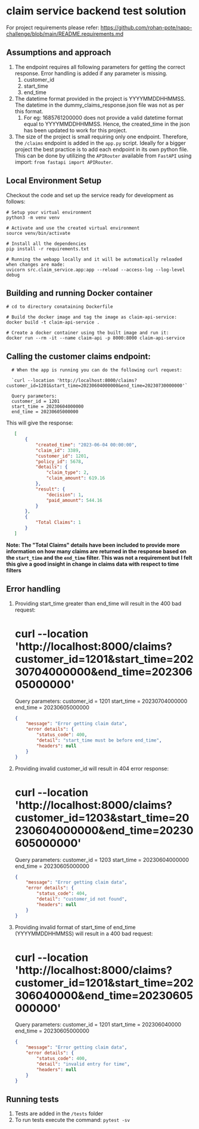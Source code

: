 # claim service backend test solution

For project requirements please refer: https://github.com/rohan-pote/napo-challenge/blob/main/README.requirements.md

## Assumptions and approach
1. The endpoint requires all following parameters for getting the correct response. Error handling is added if any parameter is missing. 
   1. customer_id
   2. start_time
   3. end_time
2. The datetime format provided in the project is YYYYMMDDHHMMSS. The datetime in the dummy_claims_response.json file was not as per this format. 
   1. For eg: 1685761200000 does not provide a valid datetime format equal to YYYYMMDDHHMMSS. Hence, the created_time in the json has been updated to work for this project.
3. The size of the project is small requiring only one endpoint. Therefore, the `/claims` endpoint is added in the `app.py` script. Ideally for a bigger project the best practice is to add each endpoint in its own python file. This can be done by utilizing the `APIRouter` available from `FastAPI` using import: `from fastapi import APIRouter`.    

## Local Environment Setup

Checkout the code and set up the service ready for development as follows:

    # Setup your virtual environment
    python3 -m venv venv

    # Activate and use the created virtual environment
    source venv/bin/activate

    # Install all the dependencies
    pip install -r requirements.txt
    
    # Running the webapp locally and it will be automatically reloaded when changes are made:
    uvicorn src.claim_service.app:app --reload --access-log --log-level debug

## Building and running Docker container
    # cd to directory conataining Dockerfile
    
    # Build the docker image and tag the image as claim-api-service:
    docker build -t claim-api-service . 

    # Create a docker container using the built image and run it:  
    docker run --rm -it --name claim-api -p 8000:8000 claim-api-service
    
## Calling the customer claims endpoint:
      # When the app is running you can do the following curl request: 
      
      `curl --location 'http://localhost:8000/claims?customer_id=1201&start_time=20230604000000&end_time=20230730000000'`
      
      Query parameters: 
      customer_id = 1201
      start_time = 20230604000000
      end_time = 20230605000000

   This will give the response: 
```json
   [
       {
           "created_time": "2023-06-04 00:00:00",
           "claim_id": 3389,
           "customer_id": 1201,
           "policy_id": 5678,
           "details": {
               "claim_type": 2,
               "claim_amount": 619.16
           },
           "result": {
               "decision": 1,
               "paid_amount": 544.16
           }
       },
       {
           "Total Claims": 1
       }
   ]
```

**Note: The "Total Claims" details have been included to provide more information on how many claims are returned in the response based on the `start_time` and the `end_time` filter. This was not a requirement but I felt this give a good insight in change in claims data with respect to time filters**

## Error handling

1. Providing start_time greater than end_time will result in the 400 bad request:


      # curl --location 'http://localhost:8000/claims?customer_id=1201&start_time=20230704000000&end_time=20230605000000' 
      Query parameters: 
      customer_id = 1201
      start_time = 20230704000000
      end_time = 20230605000000

   ```json
   {
       "message": "Error getting claim data",
       "error details": {
           "status_code": 400,
           "detail": "start_time must be before end_time",
           "headers": null
       }
   }
   ``` 

2. Providing invalid customer_id will result in 404 error response: 


      # curl --location 'http://localhost:8000/claims?customer_id=1203&start_time=20230604000000&end_time=20230605000000' 
      Query parameters: 
      customer_id = 1203
      start_time = 20230604000000
      end_time = 20230605000000

   ```json
   {
       "message": "Error getting claim data",
       "error details": {
           "status_code": 404,
           "detail": "customer_id not found",
           "headers": null
       }
   }
   ``` 
3. Providing invalid format of start_time of end_time (YYYYMMDDHHMMSS) will result in a 400 bad request: 


      # curl --location 'http://localhost:8000/claims?customer_id=1201&start_time=202306040000&end_time=20230605000000' 
      Query parameters: 
      customer_id = 1201
      start_time  = 202306040000
      end_time    = 20230605000000

   ```json
   {
       "message": "Error getting claim data",
       "error details": {
           "status_code": 400,
           "detail": "invalid entry for time",
           "headers": null
       }
   }
   ``` 



## Running tests

1. Tests are added in the `/tests` folder
2. To run tests execute the command: 
   `pytest -sv`